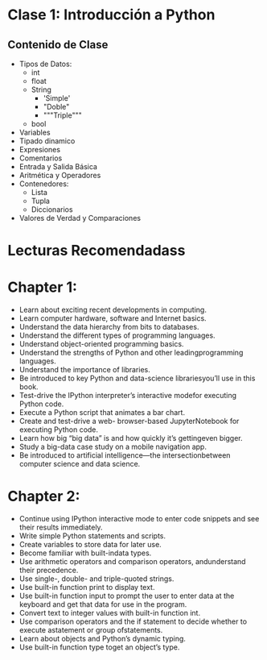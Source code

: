# Clase 1: Introducción a Python 

## Contenido de Clase

* Tipos de Datos:
    * int
    * float
    * String
      * 'Simple' 
      * "Doble"  
      * """Triple"""
    * bool
* Variables
* Tipado dinamico
* Expresiones
* Comentarios
* Entrada y Salida Básica
* Aritmética y Operadores
* Contenedores:
    * Lista
    * Tupla
    * Diccionarios
* Valores de Verdad y Comparaciones


# Lecturas Recomendadass

# Chapter 1:
* Learn about exciting recent developments in computing.
* Learn computer hardware, software and Internet basics.
* Understand the data hierarchy from bits to databases.
* Understand the different types of programming languages.
* Understand object-oriented programming basics.
* Understand the strengths of Python and other leadingprogramming languages.
* Understand the importance of libraries.
* Be introduced to key Python and data-science librariesyou’ll use in this book.
* Test-drive the IPython interpreter’s interactive modefor executing Python code.
* Execute a Python script that animates a bar chart.
* Create and test-drive a web- browser-based JupyterNotebook for executing Python code.
* Learn how big “big data” is and how quickly it’s gettingeven bigger.
* Study a big-data case study on a mobile navigation app.
* Be introduced to artificial intelligence—the intersectionbetween computer science and data science.

# Chapter 2: 


* Continue using IPython interactive mode to enter code snippets and see their results immediately.
* Write simple Python statements and scripts.
* Create variables to store data for later use.
* Become familiar with built-indata types.
* Use arithmetic operators and comparison operators, andunderstand their precedence.
* Use single-, double- and triple-quoted strings.
* Use built-in function print to display text.
* Use built-in function input to prompt the user to enter data at the keyboard and get that data for use in the program.
* Convert text to integer values with built-in function int.
* Use comparison operators and the if statement to decide whether to execute astatement or group ofstatements.
* Learn about objects and Python’s dynamic typing.
* Use built-in function type toget an object’s type.


